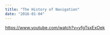 ```yaml
---
title: "The History of Navigation"
date: "2016-01-04"
---
```


https://www.youtube.com/watch?v=yfgTsxExOek
